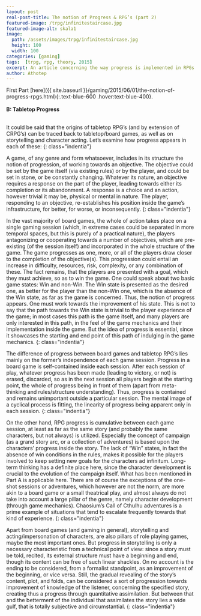 ```yaml
---
layout: post
real-post-title: The notion of Progress & RPG’s (part 2)
featured-image: /trpg/infinitestaircase.jpg
featured-image-alt: skala1
image:
  path: /assets/images/trpg/infinitestaircase.jpg
  height: 100
  width: 100
categories: [gaming]
tags:  [trpg, rpg, theory, 2015]
excerpt: An article concerning the way progress is implemented in RPGs - part 2.
author: Athotep
---
```


First Part [here]({{ site.baseurl }}/gaming/2015/06/01/the-notion-of-progress-rpgs.html){:.text-blue-600 .hover:text-blue-400}.  
<br>
**B: Tabletop Progress**  
<br>

It could be said that the origins of tabletop RPG’s (and by extension of CRPG’s) can be traced back to tabletop/board games, as well as on storytelling and character acting. Let’s examine how progress appears in each of these:
{: class="indentia"}

A game, of any genre and form whatsoever, includes in its structure the notion of progression, of working towards an objective. The objective could be set by the game itself (via existing rules) or by the player, and could be set in stone, or be constantly changing. Whatever its nature, an objective requires a response on the part of the player, leading towards either its completion or its abandonment. A response is a choice and an action, however trivial it may be, physical or mental in nature. The player, responding to an objective, re-establishes his position inside the game’s infrastructure, for better, for worse, or inconsequently.
{: class="indentia"}

In the vast majority of board games, the whole of action takes place on a single gaming session (which, in extreme cases could be separated in more temporal spaces, but this is purely of a practical nature), the players antagonizing or cooperating towards a number of objectives, which are pre-existing (of the session itself) and incorporated in the whole structure of the game. The game progresses as one, more, or all of the players draw closer to the completion of the objective(s). This progression could entail an increase in difficulty, resources, risk, complexity, or any combination of these. The fact remains, that the players are presented with a goal, which they must achieve, so as to win the game. One could speak about two basic game states: Win and non-Win. The Win state is presented as the desired one, as better for the player than the non-Win one, which is the absence of the Win state, as far as the game is concerned. Thus, the notion of progress appears. One must work towards the improvement of his state. This is not to say that the path towards the Win state is trivial to the player experience of the game; in most cases this path is the game itself, and many players are only interested in this path, in the feel of the game mechanics and their implementation inside the game. But the idea of progress is essential, since it showcases the starting and end point of this path of indulging in the game mechanics.
{: class="indentia"}

The difference of progress between board games and tabletop RPG’s lies mainly on the former’s independence of each game session. Progress in a board game is self-contained inside each session. After each session of play, whatever progress has been made (leading to victory, or not) is erased, discarded, so as in the next session all players begin at the starting point, the whole of progress being in front of them (apart from meta-thinking and rules/structure understanding). Thus, progress is contained and remains unimportant outside a particular session. The mental image of a cyclical process is fitting, the linearity of progress being apparent only in each session.
{: class="indentia"}

On the other hand, RPG progress is cumulative between each game session, at least as far as the same story (and probably the same characters, but not always) is utilized. Especially the concept of campaign (as a grand story arc, or a collection of adventures) is based upon the characters’ progress inside the story. The lack of “Win” states, in fact the absence of win conditions in the rules, makes it possible for the players involved to keep setting new goals for the characters ad infinitum. Long-term thinking has a definite place here, since the character development is crucial to the evolution of the campaign itself. What has been mentioned in Part A is applicable here. There are of course the exceptions of the one-shot sessions or adventures, which however are not the norm, are more akin to a board game or a small theatrical play, and almost always do not take into account a large pillar of the genre, namely character development (through game mechanics). Chaosium’s Call of Cthulhu adventures is a prime example of situations that tend to escalate frequently towards that kind of experience.
{: class="indentia"}

Apart from board games (and gaming in general), storytelling and acting/impersonation of characters, are also pillars of role playing games, maybe the most important ones. But progress in storytelling is only a necessary characteristic from a technical point of view: since a story must be told, recited, its external structure must have a beginning and end, though its content can be free of such linear shackles. On no account is the ending to be considered, from a formalist standpoint, as an improvement of the beginning, or vice versa. Still, the gradual revealing of the story’s content, plot, and folds, can be considered a sort of progression towards improvement of knowledge of the listener, concerning the specified story, creating thus a progress through quantitative assimilation. But between that and the betterment of the individual that assimilates the story lies a wide gulf, that is totally subjective and circumstantial.
{: class="indentia"}

